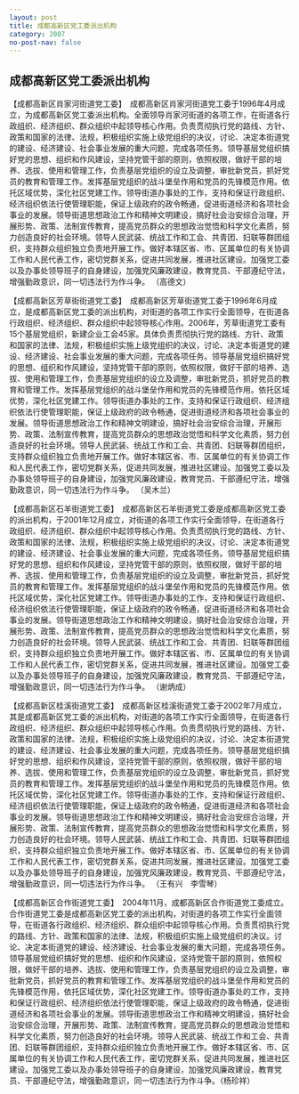 ```yaml
---
layout: post
title: 成都高新区党工委派出机构
category: 2007
no-post-nav: false
---
```


## 成都高新区党工委派出机构

【成都高新区肖家河街道党工委】　成都高新区肖家河街道党工委于1996年4月成立，为成都高新区党工委派出机构。全面领导肖家河街道的各项工作，在街道各行政组织、经济组织、群众组织中起领导核心作用。负责贯彻执行党的路线、方针、政策和国家的法律、法规，积极组织实施上级党组织的决议，讨论、决定本街道党的建设、经济建设、社会事业发展的重大问题，完成各项任务。领导基层党组织搞好党的思想、组织和作风建设，坚持党管干部的原则，依照权限，做好干部的培养、选拔、使用和管理工作，负责基层党组织的设立及调整，审批新党员，抓好党员的教育和管理工作。发挥基层党组织的战斗堡垒作用和党员的先锋模范作用。依托区域优势，深化社区党建工作。领导街道办事处的工作，支持和保证行政组织、经济组织依法行使管理职能，保证上级政府的政令畅通，促进街道经济和各项社会事业的发展。领导街道思想政治工作和精神文明建设，搞好社会治安综合治理，开展形势、政策、法制宣传教育，提高党员群众的思想政治觉悟和科学文化素质，努力创造良好的社会环境。领导人民武装、统战工作和工会、共青团、妇联等群团组织，支持群众组织独立负责地开展工作。做好本辖区省、市、区属单位的有关协调工作和人民代表工作，密切党群关系，促进共同发展，推进社区建设。加强党工委以及办事处领导班子的自身建设，加强党风廉政建设，教育党员、干部遵纪守法，增强勤政意识，同一切违法行为作斗争。
（高德文）

【成都高新区芳草街街道党工委】　成都高新区芳草街道党工委于1996年6月成立，是成都高新区党工委的派出机构，对街道的各项工作实行全面领导，在街道各行政组织、经济组织、群众组织中起领导核心作用。2006年，芳草街道党工委有15个基层党组织，新建企业工会45家。具体负责贯彻执行党的路线、方针、政策和国家的法律、法规，积极组织实施上级党组织的决议，讨论、决定本街道党的建设、经济建设、社会事业发展的重大问题，完成各项任务。领导基层党组织搞好党的思想、组织和作风建设，坚持党管干部的原则，依照权限，做好干部的培养、选拔、使用和管理工作，负责基层党组织的设立及调整，审批新党员，抓好党员的教育和管理工作。发挥基层党组织的战斗堡垒作用和党员的先锋模范作用。依托区域优势，深化社区党建工作。领导街道办事处的工作，支持和保证行政组织、经济组织依法行使管理职能，保证上级政府的政令畅通，促进街道经济和各项社会事业的发展。领导街道思想政治工作和精神文明建设，搞好社会治安综合治理，开展形势、政策、法制宣传教育，提高党员群众的思想政治觉悟和科学文化素质，努力创造良好的社会环境。领导人民武装、统战工作和工会、共青团、妇联等群团组织，支持群众组织独立负责地开展工作。做好本辖区省、市、区属单位的有关协调工作和人民代表工作，密切党群关系，促进共同发展，推进社区建设。加强党工委以及办事处领导班子的自身建设，加强党风廉政建设，教育党员、干部遵纪守法，增强勤政意识，同一切违法行为作斗争。 （吴木兰）

【成都高新区石羊街道党工委】　成都高新区石羊街道党工委是成都高新区党工委的派出机构，于2001年12月成立，对街道的各项工作实行全面领导，在街道各行政组织、经济组织、群众组织中起领导核心作用。负责贯彻执行党的路线、方针、政策和国家的法律、法规，积极组织实施上级党组织的决议，讨论、决定本街道党的建设、经济建设、社会事业发展的重大问题，完成各项任务。领导基层党组织搞好党的思想、组织和作风建设，坚持党管干部的原则，依照权限，做好干部的培养、选拔、使用和管理工作，负责基层党组织的设立及调整，审批新党员，抓好党员的教育和管理工作。发挥基层党组织的战斗堡垒作用和党员的先锋模范作用。依托区域优势，深化社区党建工作。领导街道办事处的工作，支持和保证行政组织、经济组织依法行使管理职能，保证上级政府的政令畅通，促进街道经济和各项社会事业的发展。领导街道思想政治工作和精神文明建设，搞好社会治安综合治理，开展形势、政策、法制宣传教育，提高党员群众的思想政治觉悟和科学文化素质，努力创造良好的社会环境。领导人民武装、统战工作和工会、共青团、妇联等群团组织，支持群众组织独立负责地开展工作。做好本辖区省、市、区属单位的有关协调工作和人民代表工作，密切党群关系，促进共同发展，推进社区建设。加强党工委以及办事处领导班子的自身建设，加强党风廉政建设，教育党员、干部遵纪守法，增强勤政意识，同一切违法行为作斗争。
（谢炳成）

【成都高新区桂溪街道党工委】　成都高新区桂溪街道党工委于2002年7月成立，其是成都高新区党工委的派出机构，对街道的各项工作实行全面领导，在街道各行政组织、经济组织、群众组织中起领导核心作用。负责贯彻执行党的路线、方针、政策和国家的法律、法规，积极组织实施上级党组织的决议，讨论、决定本街道党的建设、经济建设、社会事业发展的重大问题，完成各项任务。领导基层党组织搞好党的思想、组织和作风建设，坚持党管干部的原则，依照权限，做好干部的培养、选拔、使用和管理工作，负责基层党组织的设立及调整，审批新党员，抓好党员的教育和管理工作。发挥基层党组织的战斗堡垒作用和党员的先锋模范作用。依托区域优势，深化社区党建工作。领导街道办事处的工作，支持和保证行政组织、经济组织依法行使管理职能，保证上级政府的政令畅通，促进街道经济和各项社会事业的发展。领导街道思想政治工作和精神文明建设，搞好社会治安综合治理，开展形势、政策、法制宣传教育，提高党员群众的思想政治觉悟和科学文化素质，努力创造良好的社会环境。领导人民武装、统战工作和工会、共青团、妇联等群团组织，支持群众组织独立负责地开展工作。做好本辖区省、市、区属单位的有关协调工作和人民代表工作，密切党群关系，促进共同发展，推进社区建设。加强党工委以及办事处领导班子的自身建设，加强党风廉政建设，教育党员、干部遵纪守法，增强勤政意识，同一切违法行为作斗争。
（王有兴　李雪琴）

【成都高新区合作街道党工委】　2004年11月，成都高新区合作街道党工委成立。合作街道党工委是成都高新区党工委的派出机构，对街道的各项工作实行全面领导，在街道各行政组织、经济组织、群众组织中起领导核心作用。负责贯彻执行党的路线、方针、政策和国家的法律、法规，积极组织实施上级党组织的决议。讨论、决定本街道党的建设、经济建设、社会事业发展的重大问题，完成各项任务。领导基层党组织搞好党的思想、组织和作风建设，坚持党管干部的原则，依照权限，做好干部的培养、选拔、使用和管理工作，负责基层党组织的设立及调整，审批新党员，抓好党员的教育和管理工作。发挥基层党组织的战斗堡垒作用和党员的先锋模范作用，依托区域优势，深化社区党建工作。领导街道办事处的工作，支持和保证行政组织、经济组织依法行使管理职能，保证上级政府的政令畅通，促进街道经济和各项社会事业的发展。领导街道思想政治工作和精神文明建设，搞好社会治安综合治理，开展形势、政策、法制宣传教育，提高党员群众的思想政治觉悟和科学文化素质，努力创造良好的社会环境。领导人民武装、统战工作和工会、共青团、妇联等群团组织，支持群众组织独立负责地开展工作。做好本辖区省、市、区属单位的有关协调工作和人民代表工作，密切党群关系，促进共同发展，推进社区建设。加强党工委以及办事处领导班子的自身建设，加强党风廉政建设，教育党员、干部遵纪守法，增强勤政意识，同一切违法行为作斗争。（杨珍祥）
